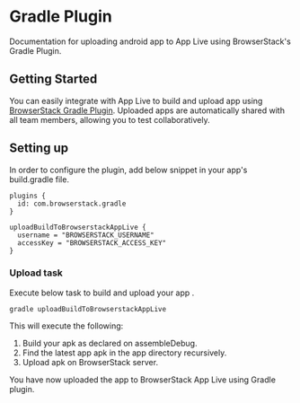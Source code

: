 # Gradle Plugin

Documentation for uploading android app to App Live using BrowserStack's Gradle Plugin.

## Getting Started

You can easily integrate with App Live to build and upload app using [BrowserStack Gradle Plugin](https://github.com/browserstack/browserstack-gradle-plugin). Uploaded apps are automatically shared with all team members, allowing you to test collaboratively.

## Setting up

In order to configure the plugin, add below snippet in your app's build.gradle file.

```
plugins {
  id: com.browserstack.gradle
}

uploadBuildToBrowserstackAppLive {
  username = "BROWSERSTACK_USERNAME"
  accessKey = "BROWSERSTACK_ACCESS_KEY"
}
```

### Upload task

Execute below task to build and upload your app      .

```
gradle uploadBuildToBrowserstackAppLive
```

This will execute the following:

1. Build your apk as declared on assembleDebug.
2. Find the latest app apk in the app directory recursively.
3. Upload apk on BrowserStack server.

You have now uploaded the app to BrowserStack App Live using Gradle plugin.

